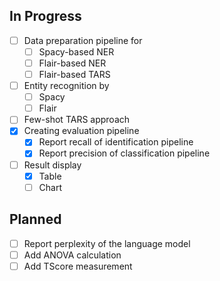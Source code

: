 ## In Progress
- [ ] Data preparation pipeline for
    - [ ] Spacy-based NER
    - [ ] Flair-based NER
    - [ ] Flair-based TARS
- [ ] Entity recognition by
    - [ ] Spacy
    - [ ] Flair
- [ ] Few-shot TARS approach
- [x] Creating evaluation pipeline
    - [x] Report recall of identification pipeline
    - [x] Report precision of classification pipeline
- [ ] Result display
    - [x] Table
    - [ ] Chart

## Planned
- [ ] Report perplexity of the language model
- [ ] Add ANOVA calculation
- [ ] Add TScore measurement
